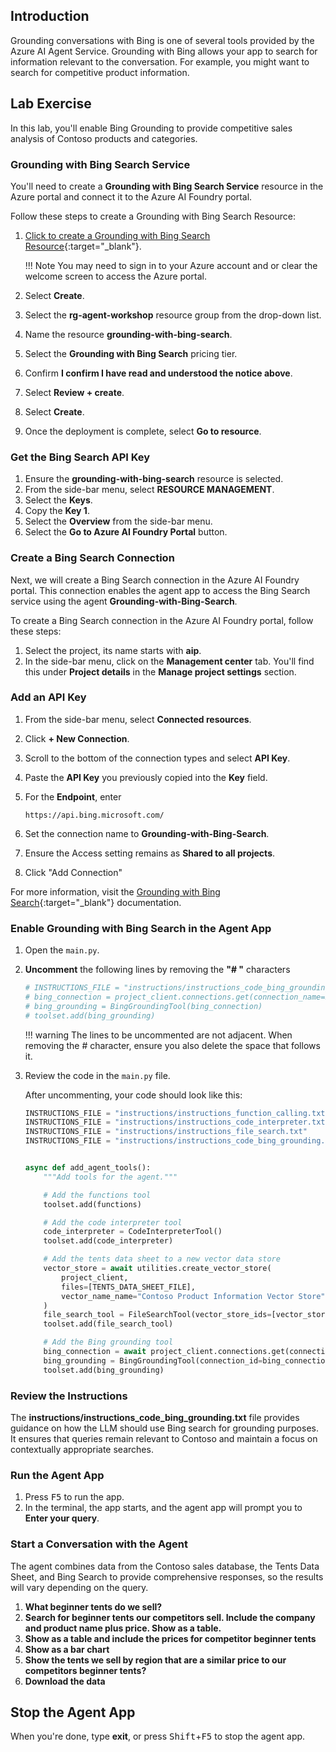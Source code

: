 ## Introduction

Grounding conversations with Bing is one of several tools provided by the Azure AI Agent Service. Grounding with Bing allows your app to search for information relevant to the conversation. For example, you might want to search for competitive product information.

## Lab Exercise

In this lab, you'll enable Bing Grounding to provide competitive sales analysis of Contoso products and categories.

### Grounding with Bing Search Service

You'll need to create a **Grounding with Bing Search Service** resource in the Azure portal and connect it to the Azure AI Foundry portal.

Follow these steps to create a Grounding with Bing Search Resource:

1. [Click to create a Grounding with Bing Search Resource](https://portal.azure.com/#view/Microsoft_Azure_Marketplace/GalleryItemDetailsBladeNopdl/id/Microsoft.BingGroundingSearch){:target="_blank"}.

    !!! Note
        You may need to sign in to your Azure account and or clear the welcome screen to access the Azure portal.

1. Select **Create**.
1. Select the **rg-agent-workshop** resource group from the drop-down list.
1. Name the resource **grounding-with-bing-search**.
1. Select the **Grounding with Bing Search** pricing tier.
1. Confirm **I confirm I have read and understood the notice above**.
1. Select **Review + create**.
1. Select **Create**.
1. Once the deployment is complete, select **Go to resource**.

### Get the Bing Search API Key

1. Ensure the **grounding-with-bing-search** resource is selected.
1. From the side-bar menu, select **RESOURCE MANAGEMENT**.
1. Select the **Keys**.
1. Copy the **Key 1**.
1. Select the **Overview** from the side-bar menu.
1. Select the **Go to Azure AI Foundry Portal** button.
<!-- 1. Select **Sign in** and enter your Azure account credentials. -->

### Create a Bing Search Connection

Next, we will create a Bing Search connection in the Azure AI Foundry portal. This connection enables the agent app to access the Bing Search service using the agent **Grounding-with-Bing-Search**.

To create a Bing Search connection in the Azure AI Foundry portal, follow these steps:

1. Select the project, its name starts with **aip**.
2. In the side-bar menu, click on the **Management center** tab. You'll find this under **Project details** in the **Manage project settings** section.

### Add an API Key

1. From the side-bar menu, select **Connected resources**.
1. Click **+ New Connection**.
1. Scroll to the bottom of the connection types and select **API Key**.
1. Paste the **API Key** you previously copied into the **Key** field.
1. For the **Endpoint**, enter

    ```text
    https://api.bing.microsoft.com/
    ```

1. Set the connection name to **Grounding-with-Bing-Search**.
1. Ensure the Access setting remains as **Shared to all projects**.
1. Click "Add Connection"

For more information, visit the [Grounding with Bing Search](https://learn.microsoft.com/en-us/azure/ai-services/agents/how-to/tools/bing-grounding){:target="_blank"} documentation.

### Enable Grounding with Bing Search in the Agent App

1. Open the `main.py`.

1. **Uncomment** the following lines by removing the **"# "** characters

    ```python
    # INSTRUCTIONS_FILE = "instructions/instructions_code_bing_grounding.txt"
    # bing_connection = project_client.connections.get(connection_name=BING_CONNECTION_NAME)
    # bing_grounding = BingGroundingTool(bing_connection)
    # toolset.add(bing_grounding)
    ```

    !!! warning
        The lines to be uncommented are not adjacent. When removing the # character, ensure you also delete the space that follows it.

1. Review the code in the `main.py` file.

    After uncommenting, your code should look like this:

    ``` python
    INSTRUCTIONS_FILE = "instructions/instructions_function_calling.txt"
    INSTRUCTIONS_FILE = "instructions/instructions_code_interpreter.txt"
    INSTRUCTIONS_FILE = "instructions/instructions_file_search.txt"
    INSTRUCTIONS_FILE = "instructions/instructions_code_bing_grounding.txt"


    async def add_agent_tools():
        """Add tools for the agent."""
    
        # Add the functions tool
        toolset.add(functions)

        # Add the code interpreter tool
        code_interpreter = CodeInterpreterTool()
        toolset.add(code_interpreter)

        # Add the tents data sheet to a new vector data store
        vector_store = await utilities.create_vector_store(
            project_client,
            files=[TENTS_DATA_SHEET_FILE],
            vector_name_name="Contoso Product Information Vector Store",
        )
        file_search_tool = FileSearchTool(vector_store_ids=[vector_store.id])
        toolset.add(file_search_tool)

        # Add the Bing grounding tool
        bing_connection = await project_client.connections.get(connection_name=BING_CONNECTION_NAME)
        bing_grounding = BingGroundingTool(connection_id=bing_connection.id)
        toolset.add(bing_grounding)
    ```

### Review the Instructions

The **instructions/instructions_code_bing_grounding.txt** file provides guidance on how the LLM should use Bing search for grounding purposes. It ensures that queries remain relevant to Contoso and maintain a focus on contextually appropriate searches.

### Run the Agent App

1. Press <kbd>F5</kbd> to run the app.
2. In the terminal, the app starts, and the agent app will prompt you to **Enter your query**.

### Start a Conversation with the Agent

The agent combines data from the Contoso sales database, the Tents Data Sheet, and Bing Search to provide comprehensive responses, so the results will vary depending on the query.

1. **What beginner tents do we sell?**
2. **Search for beginner tents our competitors sell. Include the company and product name plus price. Show as a table.**
3. **Show as a table and include the prices for competitor beginner tents**
4. **Show as a bar chart**
5. **Show the tents we sell by region that are a similar price to our competitors beginner tents?**
6. **Download the data**

## Stop the Agent App

When you're done, type **exit**, or press <kbd>Shift</kbd>+<kbd>F5</kbd> to stop the agent app.
